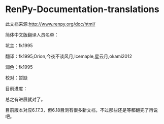 RenPy-Documentation-translations
================================
此文档来源:http://www.renpy.org/doc/html/

简体中文版翻译人员名单：

坑主：fk1995

翻译：fk1995,Orion,今夜不谈风月,Icemaple,星云月,okami2012

润色：fk1995

校对：暂缺


目前进度：

总之有进展就对了。

目前版本对应6.17.3，但6.18目测有很多新文档，不过那些还是等都翻完了再说吧。